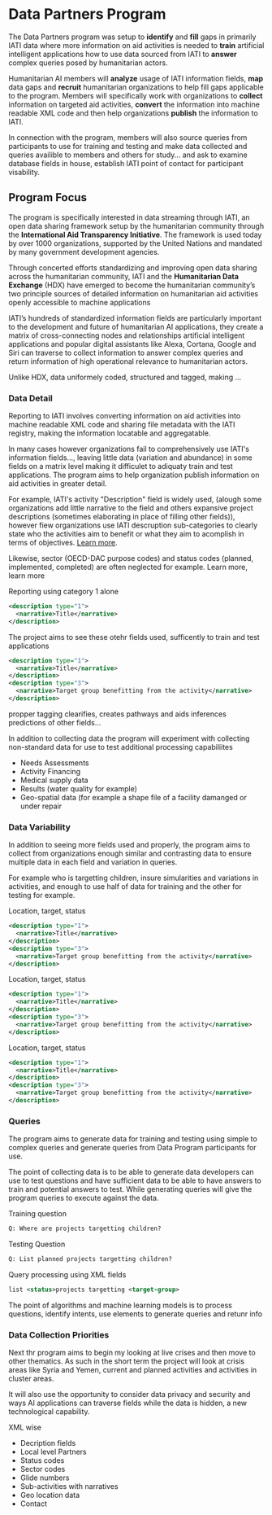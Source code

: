 # Data Partners Program

The Data Partners program was setup to **identify** and **fill** gaps in primarily IATI data where more information on aid activities is needed to **train** artificial intelligent applications how to use data sourced from IATI to **answer** complex queries posed by humanitarian actors.

Humanitarian AI members will **analyze** usage of IATI information fields, **map** data gaps and **recruit** humanitarian organizations to help fill gaps applicable to the program. Members will specifically work with organizations to **collect** information on targeted aid activities, **convert** the information into machine readable XML code and then help organizations **publish** the information to IATI.

In connection with the program, members will also source queries from participants to use for training and testing and make data collected and queries availible to members and others for study... and ask to examine database fields in house, establish IATI point of contact for participant visability.

## Program Focus

The program is specifically interested in data streaming through IATI, an open data sharing framework setup by the humanitarian community through the **International Aid Transparency Initiative**. The framework is used today by over 1000 organizations, supported by the United Nations and mandated by many government development agencies.

Through concerted efforts standardizing and improving open data sharing across the humanitarian community, IATI and the **Humanitarian Data Exchange** (HDX) have emerged to become the humanitarian community’s two principle sources of detailed information on humanitarian aid activities openly accessible to machine applications

IATI’s hundreds of standardized information fields are particularly important to the development and future of humanitarian AI applications, they create a matrix of cross-connecting nodes and relationships artificial intelligent applications and popular digital assistants like Alexa, Cortana, Google and Siri can traverse to collect information to answer complex queries and return information of high operational relevance to humanitarian actors.

Unlike HDX, data uniformely coded, structured and tagged, making ...

### Data Detail

Reporting to IATI involves converting information on aid activities into machine readable XML code and sharing file metadata with the IATI registry, making the information locatable and aggregatable.

In many cases however organizations fail to comprehensively use IATI's information fields..., leaving little data (variation and abundance) in some fields on a matrix level making it difficulet to adiquaty train and test applications. The program aims to help organization publish information on aid activities in greater detail.

For example, IATI's activity "Description" field is widely used, (alough some organizations add little narrative to the field and others expansive project descriptions (sometimes elaborating in place of filling other fields)), however fiew organizations use IATI descruption sub-categories to clearly state who the activities aim to benefit or what they aim to acomplish in terms of objectives. [Learn more]().

Likewise, sector (OECD-DAC purpose codes) and status codes (planned, implemented, completed) are often neglected for example. Learn more, learn more

Reporting using category 1 alone

```xml
<description type="1">
  <narrative>Title</narrative>
</description>
```
The project aims to see these otehr fields used, sufficently to train and test applications

```xml
<description type="1">
  <narrative>Title</narrative>
</description>
<description type="3">
  <narrative>Target group benefitting from the activity</narrative>
</description>
```

propper tagging clearifies, creates pathways and aids inferences predictions of other fields...

In addition to collecting data the program will experiment with collecting non-standard data for use to test additional processing capabiliites

* Needs Assessments
* Activity Financing
* Medical supply data
* Results (water quality for example)
* Geo-spatial data (for example a shape file of a facility damanged or under repair

### Data Variability

In addition to seeing more fields used and properly, the program aims to collect from organizations enough similar and contrasting data to ensure multiple data in each field and variation in queries.

For example who is targetting children, insure simularities and variations in activities, and enough to use half of data for training and the other for testing for example.

Location, target, status

```xml
<description type="1">
  <narrative>Title</narrative>
</description>
<description type="3">
  <narrative>Target group benefitting from the activity</narrative>
</description>
```

Location, target, status

```xml
<description type="1">
  <narrative>Title</narrative>
</description>
<description type="3">
  <narrative>Target group benefitting from the activity</narrative>
</description>
```

Location, target, status

```xml
<description type="1">
  <narrative>Title</narrative>
</description>
<description type="3">
  <narrative>Target group benefitting from the activity</narrative>
</description>
```

### Queries

The program aims to generate data for training and testing using simple to complex queries and generate queries from Data Program participants for use.

The point of collecting data is to be able to generate data developers can use to test questions and have sufficient data to be able to have answers to train and potential answers to test. While generating queries will give the program queries to execute against the data.

Training question

```txt
Q: Where are projects targetting children? 
```

Testing Question

```txt
Q: List planned projects targetting children?
```

Query processing using XML fields

```XML
list <status>projects targetting <target-group>
```

The point of algorithms and machine learning models is to process questions, identify intents, use elements to generate queries and retunr info

### Data Collection Priorities

Next thr program aims to begin my looking at live crises and then move to other thematics. As such in the short term the project will look at crisis areas like Syria and Yemen, current and planned activities and activities in cluster areas.

It will also use the opportunity to consider data privacy and security and ways AI applications can traverse fields while the data is hidden, a new technological capability.

XML wise

* Decription fields
* Local level Partners
* Status codes
* Sector codes
* Glide numbers
* Sub-activities with narratives
* Geo location data
* Contact
